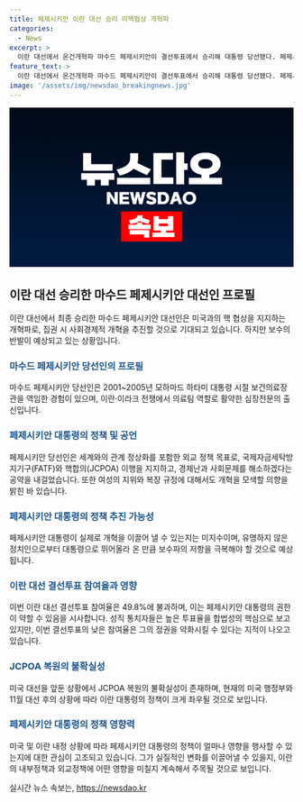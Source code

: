 ```yaml
---
title: 페제시키안 이란 대선 승리 미핵협상 개혁파
categories:
  - News
excerpt: >
  이란 대선에서 온건개혁파 마수드 페제시키안이 결선투표에서 승리해 대통령 당선됐다. 페제시키안은 미국과의 핵 협상을 지지하며 전쟁과 부패를 없애고 경제난을 해소하겠다는 약속을 했다. 그의 당선으로 이란은 3년 만에 다시 개혁파가 정권을 잡게 되었으며, 이에 대내외적으로 변화가 기대된다. 그는 JCPOA 복원을 적극 지지하며 여성 문제에 대해서도 개혁을 약속하고 있다. 그러나 그의 개혁 추진이 얼마나 성공할지에 대한 의문도 여전히 남아있다. (단어 수: 106)
feature_text: >
  이란 대선에서 온건개혁파 마수드 페제시키안이 결선투표에서 승리해 대통령 당선됐다. 페제시키안은 미국과의 핵 협상을 지지하며 전쟁과 부패를 없애고 경제난을 해소하겠다는 약속을 했다. 그의 당선으로 이란은 3년 만에 다시 개혁파가 정권을 잡게 되었으며, 이에 대내외적으로 변화가 기대된다. 그는 JCPOA 복원을 적극 지지하며 여성 문제에 대해서도 개혁을 약속하고 있다. 그러나 그의 개혁 추진이 얼마나 성공할지에 대한 의문도 여전히 남아있다. (단어 수: 106)
image: '/assets/img/newsdao_breakingnews.jpg'
---
```


<p><img src="/assets/img/newsdao_breakingnews.jpg" alt="koreaapp 속보" /></p>

<h2 data-ke-size="size26">이란 대선 승리한 마수드 페제시키안 대선인 프로필</h2>

<p data-ke-size="size16">이란 대선에서 최종 승리한 마수드 페제시키안 대선인은 미국과의 핵 협상을 지지하는 개혁파로, 집권 시 사회경제적 개혁을 추진할 것으로 기대되고 있습니다. 하지만 보수의 반발이 예상되고 있는 상황입니다.</p>

<h3><span style="color: #1a5490;">마수드 페제시키안 당선인의 프로필</span></h3>

<p data-ke-size="size16">마수드 페제시키안 당선인은 2001~2005년 모하마드 하타미 대통령 시절 보건의료장관을 역임한 경험이 있으며, 이란·이라크 전쟁에서 의료팀 역할로 활약한 심장전문의 출신입니다.</p>

<h3><span style="color: #1a5490;">페제시키안 대통령의 정책 및 공언</span></h3>

<p data-ke-size="size16">페제시키안 당선인은 세계와의 관계 정상화를 포함한 외교 정책 목표로, 국제자금세탁방지기구(FATF)와 핵합의(JCPOA) 이행을 지지하고, 경제난과 사회문제를 해소하겠다는 공약을 내걸었습니다. 또한 여성의 지위와 복장 규정에 대해서도 개혁을 모색할 의향을 밝힌 바 있습니다.</p>

<h3><span style="color: #1a5490;">페제시키안 대통령의 정책 추진 가능성</span></h3>

<p data-ke-size="size16">페제시키안 대통령이 실제로 개혁을 이끌어 낼 수 있는지는 미지수이며, 유명하지 않은 정치인으로부터 대통령으로 뛰어올라 온 만큼 보수파의 저항을 극복해야 할 것으로 예상됩니다.</p>

<h3><span style="color: #1a5490;">이란 대선 결선투표 참여율과 영향</span></h3>

<p data-ke-size="size16">이번 이란 대선 결선투표 참여율은 49.8%에 불과하며, 이는 페제시키안 대통령의 권한이 약할 수 있음을 시사합니다. 성직 통치자들은 높은 투표율을 합법성의 핵심으로 보고 있지만, 이번 결선투표의 낮은 참여율은 그의 정권을 약화시킬 수 있다는 지적이 나오고 있습니다.</p>

<h3><span style="color: #1a5490;">JCPOA 복원의 불확실성</span></h3>

<p data-ke-size="size16">미국 대선을 앞둔 상황에서 JCPOA 복원의 불확실성이 존재하며, 현재의 미국 행정부와 11월 대선 후의 상황에 따라 이란 대통령의 정책이 크게 좌우될 것으로 보입니다.</p>

<h3><span style="color: #1a5490;">페제시키안 대통령의 정책 영향력</span></h3>

<p data-ke-size="size16">미국 및 이란 내정 상황에 따라 페제시키안 대통령의 정책이 얼마나 영향을 행사할 수 있는지에 대한 관심이 고조되고 있습니다. 그가 실질적인 변화를 이끌어낼 수 있을지, 이란의 내부정책과 외교정책에 어떤 영향을 미칠지 계속해서 주목될 것으로 보입니다.</p>
실시간 뉴스 속보는, <a href="https://newsdao.kr" rel="dofollow">https://newsdao.kr</a>


